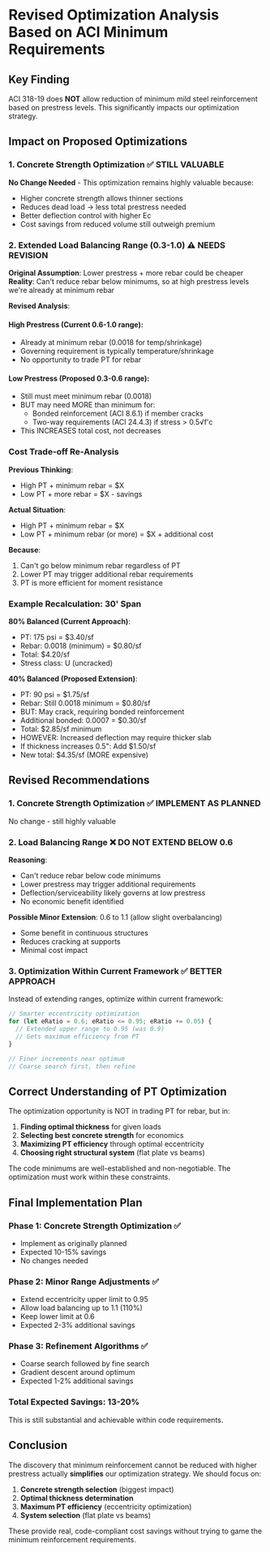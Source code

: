 # Revised Optimization Analysis Based on ACI Minimum Requirements

## Key Finding
ACI 318-19 does **NOT** allow reduction of minimum mild steel reinforcement based on prestress levels. This significantly impacts our optimization strategy.

## Impact on Proposed Optimizations

### 1. Concrete Strength Optimization ✅ STILL VALUABLE

**No Change Needed** - This optimization remains highly valuable because:
- Higher concrete strength allows thinner sections
- Reduces dead load → less total prestress needed
- Better deflection control with higher Ec
- Cost savings from reduced volume still outweigh premium

### 2. Extended Load Balancing Range (0.3-1.0) ⚠️ NEEDS REVISION

**Original Assumption**: Lower prestress + more rebar could be cheaper
**Reality**: Can't reduce rebar below minimums, so at high prestress levels we're already at minimum rebar

**Revised Analysis**:

#### High Prestress (Current 0.6-1.0 range):
- Already at minimum rebar (0.0018 for temp/shrinkage)
- Governing requirement is typically temperature/shrinkage
- No opportunity to trade PT for rebar

#### Low Prestress (Proposed 0.3-0.6 range):
- Still must meet minimum rebar (0.0018)
- BUT may need MORE than minimum for:
  - Bonded reinforcement (ACI 8.6.1) if member cracks
  - Two-way requirements (ACI 24.4.3) if stress > 0.5√f'c
- This INCREASES total cost, not decreases

### Cost Trade-off Re-Analysis

**Previous Thinking**:
- High PT + minimum rebar = $X
- Low PT + more rebar = $X - savings

**Actual Situation**:
- High PT + minimum rebar = $X
- Low PT + minimum rebar (or more) = $X + additional cost

**Because**:
1. Can't go below minimum rebar regardless of PT
2. Lower PT may trigger additional rebar requirements
3. PT is more efficient for moment resistance

### Example Recalculation: 30' Span

**80% Balanced (Current Approach)**:
- PT: 175 psi = $3.40/sf
- Rebar: 0.0018 (minimum) = $0.80/sf
- Total: $4.20/sf
- Stress class: U (uncracked)

**40% Balanced (Proposed Extension)**:
- PT: 90 psi = $1.75/sf
- Rebar: Still 0.0018 minimum = $0.80/sf
- BUT: May crack, requiring bonded reinforcement
- Additional bonded: 0.0007 = $0.30/sf
- Total: $2.85/sf minimum
- HOWEVER: Increased deflection may require thicker slab
- If thickness increases 0.5": Add $1.50/sf
- New total: $4.35/sf (MORE expensive)

## Revised Recommendations

### 1. Concrete Strength Optimization ✅ IMPLEMENT AS PLANNED
No change - still highly valuable

### 2. Load Balancing Range ❌ DO NOT EXTEND BELOW 0.6

**Reasoning**:
- Can't reduce rebar below code minimums
- Lower prestress may trigger additional requirements
- Deflection/serviceability likely governs at low prestress
- No economic benefit identified

**Possible Minor Extension**: 0.6 to 1.1 (allow slight overbalancing)
- Some benefit in continuous structures
- Reduces cracking at supports
- Minimal cost impact

### 3. Optimization Within Current Framework ✅ BETTER APPROACH

Instead of extending ranges, optimize within current framework:

```typescript
// Smarter eccentricity optimization
for (let eRatio = 0.6; eRatio <= 0.95; eRatio += 0.05) {
  // Extended upper range to 0.95 (was 0.9)
  // Gets maximum efficiency from PT
}

// Finer increments near optimum
// Coarse search first, then refine
```

## Correct Understanding of PT Optimization

The optimization opportunity is NOT in trading PT for rebar, but in:

1. **Finding optimal thickness** for given loads
2. **Selecting best concrete strength** for economics
3. **Maximizing PT efficiency** through optimal eccentricity
4. **Choosing right structural system** (flat plate vs beams)

The code minimums are well-established and non-negotiable. The optimization must work within these constraints.

## Final Implementation Plan

### Phase 1: Concrete Strength Optimization ✅
- Implement as originally planned
- Expected 10-15% savings
- No changes needed

### Phase 2: Minor Range Adjustments ✅
- Extend eccentricity upper limit to 0.95
- Allow load balancing up to 1.1 (110%)
- Keep lower limit at 0.6
- Expected 2-3% additional savings

### Phase 3: Refinement Algorithms ✅
- Coarse search followed by fine search
- Gradient descent around optimum
- Expected 1-2% additional savings

### Total Expected Savings: 13-20%

This is still substantial and achievable within code requirements.

## Conclusion

The discovery that minimum reinforcement cannot be reduced with higher prestress actually **simplifies** our optimization strategy. We should focus on:

1. **Concrete strength selection** (biggest impact)
2. **Optimal thickness determination**
3. **Maximum PT efficiency** (eccentricity optimization)
4. **System selection** (flat plate vs beams)

These provide real, code-compliant cost savings without trying to game the minimum reinforcement requirements.